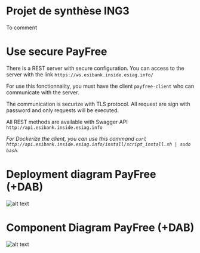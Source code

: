 # Projet de synthèse ING3

To comment

# Use secure PayFree
  
  There is a REST server with secure configuration. You can access to the server with the link `https://ws.esibank.inside.esiag.info/`
  
  For use this fonctionnality, you must have the client `payfree-client` who can communicate with the server.
  
  The communication is securize with TLS protocol. All request are sign with password and only requests will be executed.
  
  All REST methods are available with Swagger API `http://api.esibank.inside.esiag.info`
  
  _For Dockerize the client, you can use this command `curl http://api.esibank.inside.esiag.info/install/script_install.sh | sudo bash`._
  
  
# Deployment diagram PayFree (+DAB)

![alt text](http://gitlab.esibank.inside.esiag.info/esibank-project/project-esibank/raw/master/diagrammes/UC_RetraitSansContact/ComponentDiagramGlobal.jpg) 



# Component Diagram PayFree (+DAB)

![alt text](http://gitlab.esibank.inside.esiag.info/esibank-project/project-esibank/raw/master/diagrammes/UC_RetraitSansContact/DeploymentDiagramGlobal.jpg) 
